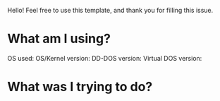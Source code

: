 Hello! Feel free to use this template, and thank you for filling this issue.

# What am I using?

OS used:
OS/Kernel version:
DD-DOS version:
Virtual DOS version:

# What was I trying to do?

